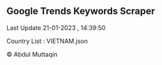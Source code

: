 

## Google Trends Keywords Scraper 
 
Last Update 21-01-2023 , 14:39:50

Country List :
VIETNAM.json



© Abdul Muttaqin 
